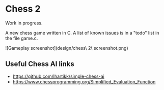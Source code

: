# Chess 2

Work in progress.

A new chess game written in C. A list of known issues is in a "todo" list in the file game.c.

![Gameplay screenshot](design/chess\ 2\ screenshot.png)

## Useful Chess AI links

* https://github.com/lhartikk/simple-chess-ai
* https://www.chessprogramming.org/Simplified_Evaluation_Function


